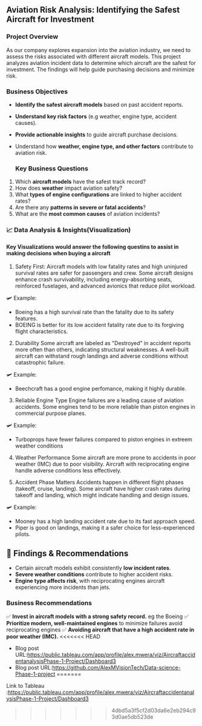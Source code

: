 ##                                                Aviation Risk Analysis: Identifying the Safest Aircraft for Investment

###                                                             Project Overview
As our company explores expansion into the aviation industry, we need to assess the risks associated with different aircraft models. This project analyzes aviation incident data to determine which aircraft are the safest for investment. The findings will help guide purchasing decisions and minimize risk.


###                                                        Business Objectives
- **Identify the safest aircraft models** based on past accident reports.
- **Understand key risk factors** (e.g weather, engine type, accident causes).
- **Provide actionable insights** to guide aircraft purchase decisions.
- Understand how **weather, engine type, and other factors** contribute to aviation risk.
  
   ###                                                         Key Business Questions
1. Which **aircraft models** have the safest track record?  
2. How does **weather** impact aviation safety?  
3. What **types of engine configurations** are linked to higher accident rates?  
4. Are there any **patterns in severe or fatal accidents**?  
5. What are the **most common causes** of aviation incidents?  

                                                              
###                                                          📈 Data Analysis & Insights(Visualization)
####                Key Visualizations would answer the following questins to assist in making decisions when buying a aircraft
1. Safety First:
    Aircraft models with low fatality rates and high uninjured survival rates are safer for passengers and crew.
    Some aircraft designs enhance crash survivability, including energy-absorbing seats, reinforced fuselages, and advanced avionics that reduce pilot workload.

🛩️ Example:

-    Boeing has a high survival rate than the fatality due to its safety features.
-   BOEING  is better for its low accident fatality rate due to its forgiving flight characteristics.

2. Durability
    Some aircraft are labeled as "Destroyed" in accident reports more often than others, indicating structural weaknesses.
    A well-built aircraft can withstand rough landings and adverse conditions without catastrophic failure.

🛩️ Example:

-    Beechcraft has a good engine perfomance, making it highly durable.

3. Reliable Engine Type
    Engine failures are a leading cause of aviation accidents. Some engines tend to be more reliable than piston engines in commercial purpose planes.

🛩️ Example:

 -   Turboprops have fewer failures compared to piston engines in extreem weather conditions 

4. Weather Performance
    Some aircraft are more prone to accidents in poor weather (IMC) due to poor visibility.
    Aircraft with reciprocating engine handle adverse conditions less effectively.

5. Accident Phase Matters
    Accidents happen in different flight phases (takeoff, cruise, landing). Some aircraft have higher crash rates during takeoff and landing, which might indicate handling and design issues.

🛩️ Example:

  -  Mooney has a high landing accident rate due to its fast approach speed.
  -  Piper is good on landings, making it a safer choice for less-experienced pilots.


##                                                                    🏁 Findings & Recommendations

- Certain aircraft models exhibit consistently **low incident rates**.
- **Severe weather conditions** contribute to higher accident risks.
- **Engine type affects risk**, with reciprocating engines aircraft experiencing more incidents than jets.

###                                                                     Business Recommendations
✅ **Invest in aircraft models with a strong safety record.**  eg the Boeing
✅ **Prioritize modern, well-maintained engines** to minimize failures avoid reciprocating engines 
✅ **Avoiding aircraft that have a high accident rate in poor weather (IMC).**
<<<<<<< HEAD
* Blog post URL:https://public.tableau.com/app/profile/alex.mwera/viz/AircraftaccidentanalysisPhase-1-Project/Dashboard3
* Blog post URL:https://github.com/AlexMVisionTech/Data-science-Phase-1-project
=======

Link to Tableau :https://public.tableau.com/app/profile/alex.mwera/viz/AircraftaccidentanalysisPhase-1-Project/Dashboard3
>>>>>>> 4dbd5a3f5cf2d03da6e2eb294c93d0ae5db523de
